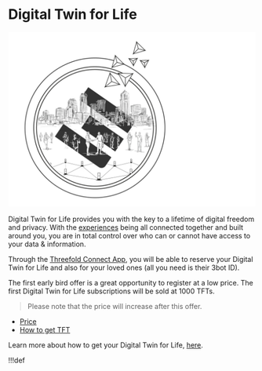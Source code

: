 # Digital Twin for Life 

![](img/dtl_.jpg)

Digital Twin for Life provides you with the key to a lifetime of digital freedom and privacy. With the [experiences](experiences) being all connected together and built around you, you are in total control over who can or cannot have access to your data & information. 

Through the [Threefold Connect App](threefold:threefold_connect), you will be able to reserve your Digital Twin for Life and also for your loved ones (all you need is their 3bot ID). 

The first early bird offer is a great opportunity to register at a low price. The first Digital Twin for Life subscriptions will be sold at 1000 TFTs. 

> Please note that the price will increase after this offer. 


  - [Price](price)
  - [How to get TFT](how_to_get_tft)

Learn more about how to get your Digital Twin for Life, [here](get_your_dt_home).


!!!def